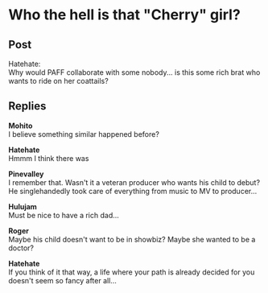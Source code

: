 # Who the hell is that "Cherry" girl?
## Post
Hatehate:<br>
Why would PAFF collaborate with some nobody... is this some rich brat who wants to ride on her coattails? 
## Replies
**Mohito**<br>
I believe something similar happened before?

**Hatehate**<br>
Hmmm I think there was

**Pinevalley**<br>
I remember that. Wasn't it a veteran producer who wants his child to debut? He singlehandedly took care of everything from music to MV to producer...

**Hulujam**<br>
Must be nice to have a rich dad...

**Roger**<br>
Maybe his child doesn't want to be in showbiz? Maybe she wanted to be a doctor?

**Hatehate**<br>
If you think of it that way, a life where your path is already decided for you doesn't seem so fancy after all...

